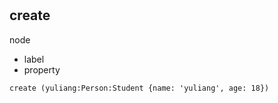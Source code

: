 # 

## create
node
- label
- property

``` cypher
create (yuliang:Person:Student {name: 'yuliang', age: 18})
```